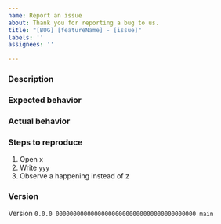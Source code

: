 ```yaml
---
name: Report an issue
about: Thank you for reporting a bug to us.
title: "[BUG] [featureName] - [issue]"
labels: ''
assignees: ''

---
```


### Description
<!-- Describe how this bug happened, and general information about it. Note that you need to be as descriptive as possible. -->


### Expected behavior
<!-- How do you expect this program to behave? -->


### Actual behavior
<!-- What did it do instead? -->


### Steps to reproduce
<!-- Provide clear step-by-step instructions about reproducing this bug. -->
1. Open x
1. Write `yyy`
1. Observe a happening instead of z

### Version
<!-- This should be in this format: <Version> (<Commit>) (<Branch>). Commit number and branch required for development builds. -->
Version `0.0.0 0000000000000000000000000000000000000000 main`
